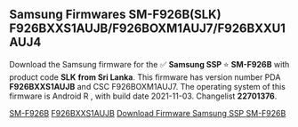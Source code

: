 <h2>Samsung Firmwares SM-F926B(SLK) F926BXXS1AUJB/F926BOXM1AUJ7/F926BXXU1AUJ4</h2>
Download the Samsung firmware for the ✅ <strong>Samsung SSP </strong> ⭐ <strong>SM-F926B</strong> with product code <strong>SLK</strong> <strong> from Sri Lanka</strong>. This firmware has version number PDA <strong>F926BXXS1AUJB</strong> and CSC F926BOXM1AUJ7. The operating system of this firmware is Android R , with build date 2021-11-03. Changelist <strong>22701376</strong>.


[SM-F926B](https://samfirm.shop/samsung/model/SM-F926B)
[F926BXXS1AUJB](https://samfirm.shop/samsung/pda/F926BXXS1AUJB)
[Download Firmware Samsung SSP SM-F926B](https://samfirm.shop/samsung/firmware/471158)
